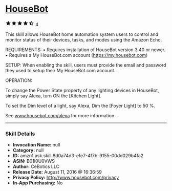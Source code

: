 # [HouseBot](http://alexa.amazon.com/#skills/amzn1.ask.skill.8d0a74d3-efe7-4f7b-9155-00dd029b4fa2)
![4.7 stars](../../images/ic_star_black_18dp_1x.png)![4.7 stars](../../images/ic_star_black_18dp_1x.png)![4.7 stars](../../images/ic_star_black_18dp_1x.png)![4.7 stars](../../images/ic_star_black_18dp_1x.png)![4.7 stars](../../images/ic_star_half_black_18dp_1x.png) 4

This skill allows HouseBot home automation system users to control and monitor status of their devices, tasks, and modes using the Amazon Echo.  

REQUIREMENTS: • Requires installation of HouseBot version 3.40 or newer. • Requires a My HouseBot.com account (https://my.housebot.com)  

SETUP: When enabling the skill, users must provide the email and password they used to setup their My HouseBot.com account.  

OPERATION: 

To change the Power State property of any lighting devices in HouseBot, simply say 
Alexa, turn ON the [Kitchen Light].  

To set the Dim level of a light, say
Alexa, Dim the [Foyer Light] to 50 %.

See www.housebot.com/alexa for more information.

***

### Skill Details

* **Invocation Name:** null
* **Category:** null
* **ID:** amzn1.ask.skill.8d0a74d3-efe7-4f7b-9155-00dd029b4fa2
* **ASIN:** B01I0U0VWS
* **Author:** CeBotics LLC
* **Release Date:** August 11, 2016 @ 16:36:59
* **Privacy Policy:** http://www.housebot.com/privacy
* **In-App Purchasing:** No
